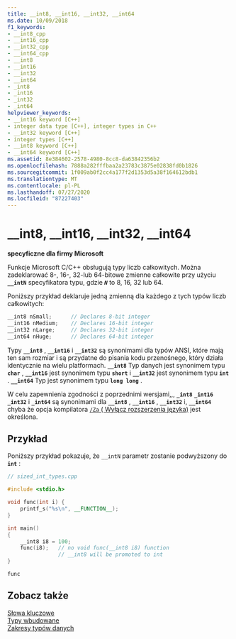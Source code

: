 ```yaml
---
title: __int8, __int16, __int32, __int64
ms.date: 10/09/2018
f1_keywords:
- __int8_cpp
- __int16_cpp
- __int32_cpp
- __int64_cpp
- __int8
- __int16
- __int32
- __int64
- _int8
- _int16
- _int32
- _int64
helpviewer_keywords:
- __int16 keyword [C++]
- integer data type [C++], integer types in C++
- __int32 keyword [C++]
- integer types [C++]
- __int8 keyword [C++]
- __int64 keyword [C++]
ms.assetid: 8e384602-2578-4980-8cc8-da63842356b2
ms.openlocfilehash: 7888a282fffbaa2a23783c3875e02838fd0b1826
ms.sourcegitcommit: 1f009ab0f2cc4a177f2d1353d5a38f164612bdb1
ms.translationtype: MT
ms.contentlocale: pl-PL
ms.lasthandoff: 07/27/2020
ms.locfileid: "87227403"
---
```

# <a name="__int8-__int16-__int32-__int64"></a>__int8, __int16, __int32, __int64

**specyficzne dla firmy Microsoft**

Funkcje Microsoft C/C++ obsługują typy liczb całkowitych. Można zadeklarować 8-, 16-, 32-lub 64-bitowe zmienne całkowite przy użyciu **`__intN`** specyfikatora typu, gdzie ***`N`*** to 8, 16, 32 lub 64.

Poniższy przykład deklaruje jedną zmienną dla każdego z tych typów liczb całkowitych:

```cpp
__int8 nSmall;      // Declares 8-bit integer
__int16 nMedium;    // Declares 16-bit integer
__int32 nLarge;     // Declares 32-bit integer
__int64 nHuge;      // Declares 64-bit integer
```

Typy **`__int8`** , **`__int16`** i **`__int32`** są synonimami dla typów ANSI, które mają ten sam rozmiar i są przydatne do pisania kodu przenośnego, który działa identycznie na wielu platformach. **`__int8`** Typ danych jest synonimem typu **`char`** , **`__int16`** jest synonimem typu **`short`** i **`__int32`** jest synonimem typu **`int`** . **`__int64`** Typ jest synonimem typu **`long long`** .

W celu zapewnienia zgodności z poprzednimi wersjami,,, **`_int8`** **`_int16`** **`_int32`** i **`_int64`** są synonimami dla **`__int8`** , **`__int16`** , **`__int32`** i, **`__int64`** chyba że opcja kompilatora [ `/Za` \( Wyłącz rozszerzenia języka)](../build/reference/za-ze-disable-language-extensions.md) jest określona.

## <a name="example"></a>Przykład

Poniższy przykład pokazuje, że `__intN` parametr zostanie podwyższony do **`int`** :

```cpp
// sized_int_types.cpp

#include <stdio.h>

void func(int i) {
    printf_s("%s\n", __FUNCTION__);
}

int main()
{
    __int8 i8 = 100;
    func(i8);   // no void func(__int8 i8) function
                // __int8 will be promoted to int
}
```

```Output
func
```

## <a name="see-also"></a>Zobacz także

[Słowa kluczowe](../cpp/keywords-cpp.md)<br/>
[Typy wbudowane](../cpp/fundamental-types-cpp.md)<br/>
[Zakresy typów danych](../cpp/data-type-ranges.md)<br/>

